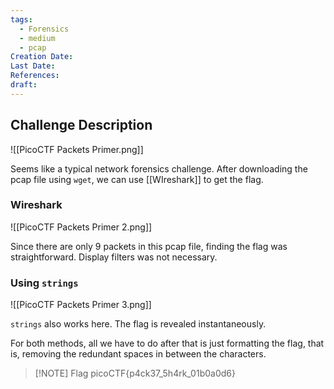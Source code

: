 ```yaml
---
tags:
  - Forensics
  - medium
  - pcap
Creation Date: 
Last Date: 
References: 
draft:
---
```

## Challenge Description
![[PicoCTF Packets Primer.png]]

Seems like a typical network forensics challenge. After downloading the pcap file using `wget`, we can use [[WIreshark]] to get the flag. 

### Wireshark
![[PicoCTF Packets Primer 2.png]]

Since there are only 9 packets in this pcap file, finding the flag was straightforward. Display filters was not necessary.

### Using `strings`
![[PicoCTF Packets Primer 3.png]]

`strings` also works here. The flag is revealed instantaneously. 

For both methods, all we have to do after that is just formatting the flag, that is, removing the redundant spaces in between the characters. 

> [!NOTE] Flag
>picoCTF{p4ck37_5h4rk_01b0a0d6}


